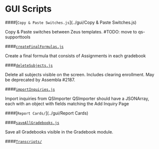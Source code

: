 GUI Scripts
===

####[`Copy & Paste Switches.js`](../gui/Copy & Paste Switches.js)

 Copy & Paste switches between Zeus templates. \#TODO: move to qs-supporttools 

####[`createFinalFormulas.js`](../gui/createFinalFormulas.js)

 Create a final formula that consists of Assignments in each gradebook 

####[`deleteSubjects.js`](../gui/deleteSubjects.js)

 Delete all subjects visible on the screen. Includes clearing enrollment. May be deprecated by Assembla \#2187. 

####[`importInquiries.js`](../gui/importInquiries.js)

 Import inquiries from QSImporter QSImporter should have a JSONArray, each with an object with fields matching the Add Inquiry Page 

####[`Report Cards/`](../gui/Report Cards)

####[`saveAllGradebooks.js`](../gui/saveAllGradebooks.js)

 Save all Gradebooks visible in the Gradebook module. 

####[`Transcripts/`](../gui/Transcripts)